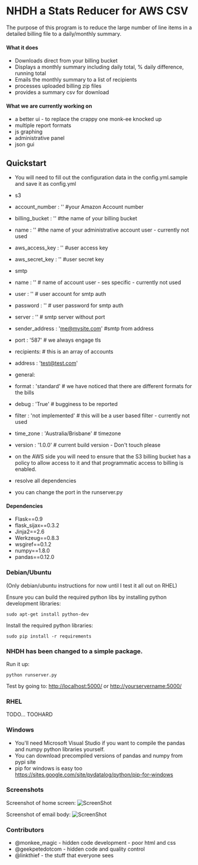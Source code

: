 # NHDH a Stats Reducer for AWS CSV
The purpose of this program is to reduce the large number of line items in a detailed billing file to a daily/monthly summary.

#### What it does
 - Downloads direct from your billing bucket
 - Displays a monthly summary including daily total, % daily difference, running total
 - Emails the monthly summary to a list of recipients
 - processes uploaded billing zip files
 - provides a summary csv for download

#### What we are currently working on
 - a better ui - to replace the crappy one monk-ee knocked up
 - multiple report formats
 - js graphing
 - administrative panel
 - json gui

## Quickstart
 - You will need to fill out the configuration data in the config.yml.sample and save it as config.yml
 - s3
 - account_number   : '' #your Amazon Account number
 - billing_bucket   : '' #the name of your billing bucket
 - name             : '' #the name of your administrative account user - currently not used
 - aws_access_key   : '' #user access key
 - aws_secret_key   : '' #user secret key
 - smtp
 - name             : '' # name of account user - ses specific - currently not used
 - user             : '' # user account for smtp auth
 - password         : '' # user password for smtp auth
 - server           : '' # smtp server without port
 - sender_address   : 'me@mysite.com' #smtp from address
 - port             : '587' # we always engage tls
 - recipients: # this is an array of accounts
 - address     : 'test@test.com'
 - general:
 - format           : 'standard' # we have noticed that there are different formats for the bills
 - debug            : 'True' # bugginess to be reported
 - filter           : 'not implemented' # this will be a user based filter - currently not used
 - time_zone        : 'Australia/Brisbane' # timezone
 - version          : '1.0.0' # current build version - Don't touch please

 - on the AWS side you will need to ensure that the S3 billing bucket has a policy to allow access to it and that programmatic access to billing is enabled.

 - resolve all dependencies

 - you can change the port in the runserver.py

#### Dependencies
 - Flask==0.9
 - flask_sijax==0.3.2
 - Jinja2==2.6
 - Werkzeug==0.8.3
 - wsgiref==0.1.2
 - numpy==1.8.0
 - pandas==0.12.0

### Debian/Ubuntu

(Only debian/ubuntu instructions for now until I test it all out on RHEL)

Ensure you can build the required python libs by installing python development libraries:

`sudo apt-get install python-dev`

Install the required python libraries:

`sudo pip install -r requirements`

### NHDH has been changed to a simple package.

Run it up:

`python runserver.py`

Test by going to:
<http://localhost:5000/> or <http://yourservername:5000/>

### RHEL

TODO... TOOHARD

### Windows

* You'll need Microsoft Visual Studio if you want to compile the pandas and numpy python libraries yourself.
* You can download precompiled versions of pandas and numpy from pypi site
* pip for windows is easy too <https://sites.google.com/site/pydatalog/python/pip-for-windows>

### Screenshots
Screenshot of home screen:
![ScreenShot](https://raw.github.com/monk-ee/NHDH/master/screenshots/home_screen.png)

Screenshot of email body:
![ScreenShot](https://raw.github.com/monk-ee/NHDH/master/screenshots/email_shot.png)

### Contributors
 - @monkee_magic - hidden code development - poor html and css
 - @geekpetedotcom - hidden code and quality control
 - @linkthief - the stuff that everyone sees
